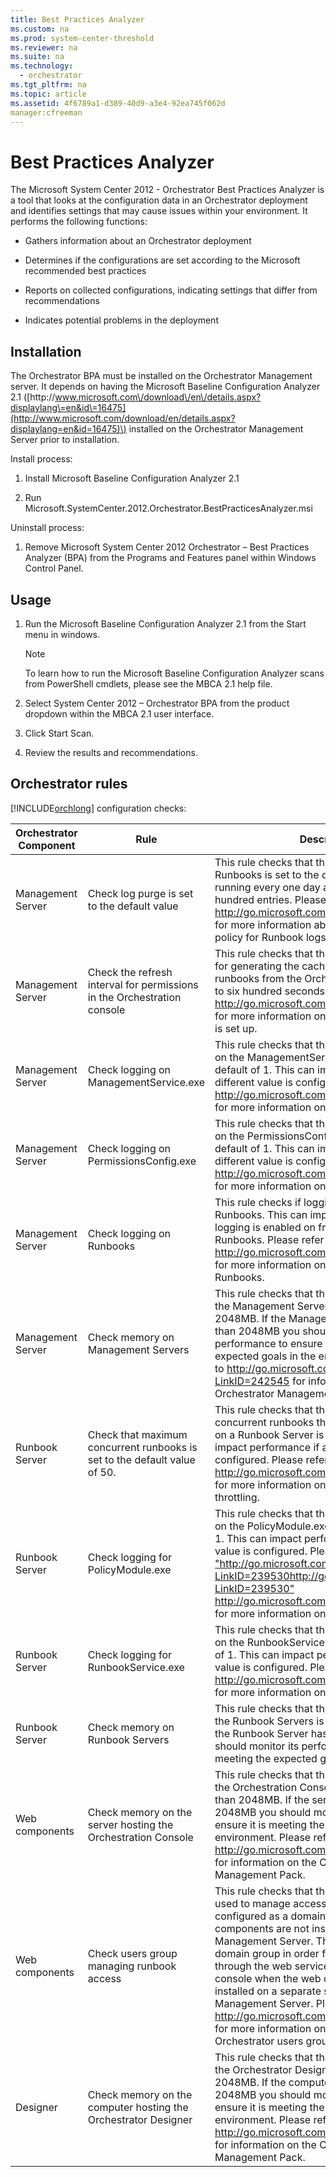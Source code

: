 ```yaml
---
title: Best Practices Analyzer
ms.custom: na
ms.prod: system-center-threshold
ms.reviewer: na
ms.suite: na
ms.technology: 
  - orchestrator
ms.tgt_pltfrm: na
ms.topic: article
ms.assetid: 4f6789a1-d389-40d9-a3e4-92ea745f062d
manager:cfreeman
---
```

# Best Practices Analyzer
The Microsoft System Center 2012 \- Orchestrator Best Practices Analyzer is a tool that looks at the configuration data in an Orchestrator deployment and identifies settings that may cause issues within your environment. It performs the following functions:  
  
-   Gathers information about an Orchestrator deployment  
  
-   Determines if the configurations are set according to the Microsoft recommended best practices  
  
-   Reports on collected configurations, indicating settings that differ from recommendations  
  
-   Indicates potential problems in the deployment  
  
## Installation  
The Orchestrator BPA must be installed on the Orchestrator Management server. It depends on having the Microsoft Baseline Configuration Analyzer 2.1 \([http:\/\/www.microsoft.com\/download\/en\/details.aspx?displaylang\=en&id\=16475](http://www.microsoft.com/download/en/details.aspx?displaylang=en&id=16475)\) installed on the Orchestrator Management Server prior to installation.  
  
Install process:  
  
1.  Install Microsoft Baseline Configuration Analyzer 2.1  
  
2.  Run Microsoft.SystemCenter.2012.Orchestrator.BestPracticesAnalyzer.msi  
  
Uninstall process:  
  
1.  Remove Microsoft System Center 2012 Orchestrator – Best Practices Analyzer \(BPA\) from the Programs and Features panel within Windows Control Panel.  
  
## Usage  
  
1.  Run the Microsoft Baseline Configuration Analyzer 2.1 from the Start menu in windows.  
  
    > [!NOTE]  
    > To learn how to run the Microsoft Baseline Configuration Analyzer scans from PowerShell cmdlets, please see the MBCA 2.1 help file.  
  
2.  Select System Center 2012 – Orchestrator BPA from the product dropdown within the MBCA 2.1 user interface.  
  
3.  Click Start Scan.  
  
4.  Review the results and recommendations.  
  
## Orchestrator rules  
[!INCLUDE[orchlong](../../orch/deploy/includes/orchlong_md.md)] configuration checks:  
  
|Orchestrator Component|Rule|Description|  
|--------------------------|--------|---------------|  
|Management Server|Check log purge is set to the default value|This rule checks that the default log purging for Runbooks is set to the default values for running every one day and to keep the last five hundred entries. Please refer to [http:\/\/go.microsoft.com\/fwlink\/?LinkID\=239613](http://go.microsoft.com/fwlink/?LinkID=239613) for more information about setting the purging policy for Runbook logs.|  
|Management Server|Check the refresh interval for permissions in the Orchestration console|This rule checks that the default refresh interval for generating the cache that allows access to runbooks from the Orchestration Console is set to six hundred seconds. Please refer to [http:\/\/go.microsoft.com\/fwlink\/?LinkID\=239946](http://go.microsoft.com/fwlink/?LinkID=239946) for more information on how the refresh cache is set up.|  
|Management Server|Check logging on ManagementService.exe|This rule checks that the default trace logging on the ManagementService.exe is set to the default of 1. This can impact performance if a different value is configured. Please refer to [http:\/\/go.microsoft.com\/fwlink\/?LinkID\=239530](http://go.microsoft.com/fwlink/?LinkID=239530) for more information on configuring trace logs.|  
|Management Server|Check logging on PermissionsConfig.exe|This rule checks that the default trace logging on the PermissionsConfig.exe is set to the default of 1. This can impact performance if a different value is configured. Please refer to [http:\/\/go.microsoft.com\/fwlink\/?LinkID\=239530](http://go.microsoft.com/fwlink/?LinkID=239530) for more information on configuring trace logs.|  
|Management Server|Check logging on Runbooks|This rule checks if logging is enabled on Runbooks. This can impact performance if logging is enabled on frequently used Runbooks. Please refer to [http:\/\/go.microsoft.com\/fwlink\/?LinkID\=239614](http://go.microsoft.com/fwlink/?LinkID=239614) for more information on enabling logging on Runbooks.|  
|Management Server|Check memory on Management  Servers|This rule checks that the memory allocated to the Management Server is greater than 2048MB. If the Management Server has less than 2048MB you should monitor its performance to ensure it is meeting the expected goals in the environment. Please refer to [http:\/\/go.microsoft.com\/fwlink\/?LinkID\=242545](http://go.microsoft.com/fwlink/?LinkID=242545) for information on the Orchestrator Management Pack.|  
|Runbook Server|Check that maximum concurrent runbooks is set to the default value of 50.|This rule checks that the maximum number of concurrent runbooks that are configured to run on a Runbook Server is set to fifty. This can impact performance if a different value is configured. Please refer to [http:\/\/go.microsoft.com\/fwlink\/?LinkID\=239560](http://go.microsoft.com/fwlink/?LinkID=239560) for more information on configuring Runbook throttling.|  
|Runbook Server|Check logging for PolicyModule.exe|This rule checks that the default trace logging on the PolicyModule.exe is set to the default of 1. This can impact performance if a different value is configured. Please refer to [HYPERLINK "http:\/\/go.microsoft.com\/fwlink\/?LinkID\=239530http:\/\/go.microsoft.com\/fwlink\/?LinkID\=239530" http:\/\/go.microsoft.com\/fwlink\/?LinkID\=239530](http://go.microsoft.com/fwlink/?LinkID=239530) for more information on configuring trace logs.|  
|Runbook Server|Check logging for RunbookService.exe|This rule checks that the default trace logging on the RunbookService.exe is set to the default of 1. This can impact performance if a different value is configured. Please refer to [http:\/\/go.microsoft.com\/fwlink\/?LinkID\=239530](http://go.microsoft.com/fwlink/?LinkID=239530) for more information on configuring trace logs.|  
|Runbook Server|Check memory on Runbook Servers|This rule checks that the memory allocated to the Runbook Servers is greater than 2048MB. If the Runbook Server has less than 2048MB you should monitor its performance to ensure it is meeting the expected goals in the environment.|  
|Web components|Check memory on the server hosting the Orchestration Console|This rule checks that the memory allocated to the Orchestration Console server is greater than 2048MB. If the server has less than 2048MB you should monitor its performance to ensure it is meeting the expected goals in the environment. Please refer to [http:\/\/go.microsoft.com\/fwlink\/?LinkID\=242545](http://go.microsoft.com/fwlink/?LinkID=242545) for information on the Orchestrator Management Pack.|  
|Web components|Check users group managing runbook access|This rule checks that the windows group that is used to manage access to runbooks is configured as a domain group if the web components are not installed on the Management Server. The group must be a domain group in order for users to have access through the web service and Orchestration console when the web components are installed on a separate server than the Management Server. Please refer to [http:\/\/go.microsoft.com\/fwlink\/?LinkID\=239561](http://go.microsoft.com/fwlink/?LinkID=239561) for more information on configuring the Orchestrator users group.|  
|Designer|Check memory on the computer hosting the Orchestrator Designer|This rule checks that the memory allocated to the Orchestrator Designer is greater than 2048MB. If the computer has less than 2048MB you should monitor its performance to ensure it is meeting the expected goals in the environment. Please refer to [http:\/\/go.microsoft.com\/fwlink\/?LinkID\=242545](http://go.microsoft.com/fwlink/?LinkID=242545) for information on the Orchestrator Management Pack.|  
  
